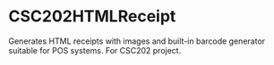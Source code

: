 CSC202HTMLReceipt
=================

Generates HTML receipts with images and built-in barcode generator suitable for POS systems.  For CSC202 project.
